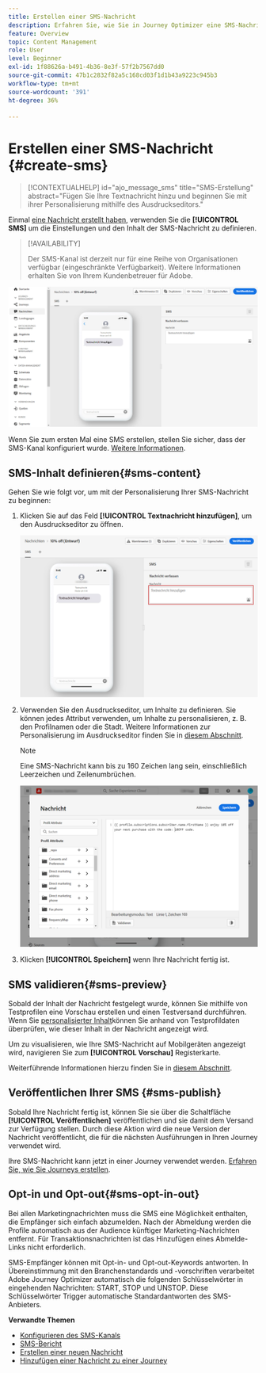 ```yaml
---
title: Erstellen einer SMS-Nachricht
description: Erfahren Sie, wie Sie in Journey Optimizer eine SMS-Nachricht erstellen.
feature: Overview
topic: Content Management
role: User
level: Beginner
exl-id: 1f88626a-b491-4b36-8e3f-57f2b7567dd0
source-git-commit: 47b1c2832f82a5c168cd03f1d1b43a9223c945b3
workflow-type: tm+mt
source-wordcount: '391'
ht-degree: 36%

---
```


# Erstellen einer SMS-Nachricht {#create-sms}

>[!CONTEXTUALHELP]
>id="ajo_message_sms"
>title="SMS-Erstellung"
>abstract="Fügen Sie Ihre Textnachricht hinzu und beginnen Sie mit ihrer Personalisierung mithilfe des Ausdruckseditors."

Einmal [eine Nachricht erstellt haben](get-started-content.md), verwenden Sie die **[!UICONTROL SMS]** um die Einstellungen und den Inhalt der SMS-Nachricht zu definieren.


>[!AVAILABILITY]
>
>Der SMS-Kanal ist derzeit nur für eine Reihe von Organisationen verfügbar (eingeschränkte Verfügbarkeit). Weitere Informationen erhalten Sie von Ihrem Kundenbetreuer für Adobe.

![](assets/sms_1.png)

Wenn Sie zum ersten Mal eine SMS erstellen, stellen Sie sicher, dass der SMS-Kanal konfiguriert wurde. [Weitere Informationen](../configuration/sms-configuration.md).

## SMS-Inhalt definieren{#sms-content}

Gehen Sie wie folgt vor, um mit der Personalisierung Ihrer SMS-Nachricht zu beginnen:

1. Klicken Sie auf das Feld **[!UICONTROL Textnachricht hinzufügen]**, um den Ausdruckseditor zu öffnen.

   ![](assets/sms_3.png)

1. Verwenden Sie den Ausdruckseditor, um Inhalte zu definieren. Sie können jedes Attribut verwenden, um Inhalte zu personalisieren, z. B. den Profilnamen oder die Stadt. Weitere Informationen zur Personalisierung im Ausdruckseditor finden Sie in [diesem Abschnitt](../personalization/personalize.md).

   >[!NOTE]
   >
   > Eine SMS-Nachricht kann bis zu 160 Zeichen lang sein, einschließlich Leerzeichen und Zeilenumbrüchen.

   ![](assets/sms_2.png)

1. Klicken **[!UICONTROL Speichern]** wenn Ihre Nachricht fertig ist.

## SMS validieren{#sms-preview}

Sobald der Inhalt der Nachricht festgelegt wurde, können Sie mithilfe von Testprofilen eine Vorschau erstellen und einen Testversand durchführen. Wenn Sie [personalisierter Inhalt](../personalization/personalize.md)können Sie anhand von Testprofildaten überprüfen, wie dieser Inhalt in der Nachricht angezeigt wird.

Um zu visualisieren, wie Ihre SMS-Nachricht auf Mobilgeräten angezeigt wird, navigieren Sie zum **[!UICONTROL Vorschau]** Registerkarte.

Weiterführende Informationen hierzu finden Sie in [diesem Abschnitt](../design/preview.md).

## Veröffentlichen Ihrer SMS {#sms-publish}

Sobald Ihre Nachricht fertig ist, können Sie sie über die Schaltfläche **[!UICONTROL Veröffentlichen]** veröffentlichen und sie damit dem Versand zur Verfügung stellen. Durch diese Aktion wird die neue Version der Nachricht veröffentlicht, die für die nächsten Ausführungen in Ihren Journey verwendet wird.

Ihre SMS-Nachricht kann jetzt in einer Journey verwendet werden. [Erfahren Sie, wie Sie Journeys erstellen](../building-journeys/journey-gs.md).

## Opt-in und Opt-out{#sms-opt-in-out}

Bei allen Marketingnachrichten muss die SMS eine Möglichkeit enthalten, die Empfänger sich einfach abzumelden. Nach der Abmeldung werden die Profile automatisch aus der Audience künftiger Marketing-Nachrichten entfernt. Für Transaktionsnachrichten ist das Hinzufügen eines Abmelde-Links nicht erforderlich.

SMS-Empfänger können mit Opt-in- und Opt-out-Keywords antworten. In Übereinstimmung mit den Branchenstandards und -vorschriften verarbeitet Adobe Journey Optimizer automatisch die folgenden Schlüsselwörter in eingehenden Nachrichten: START, STOP und UNSTOP. Diese Schlüsselwörter Trigger automatische Standardantworten des SMS-Anbieters.

**Verwandte Themen**

* [Konfigurieren des SMS-Kanals](../configuration/sms-configuration.md)
* [SMS-Bericht](../reports/journey-global-report.md#sms-global)
* [Erstellen einer neuen Nachricht](get-started-content.md)
* [Hinzufügen einer Nachricht zu einer Journey](../building-journeys/journeys-message.md)
